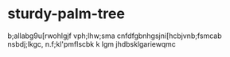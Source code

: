 # sturdy-palm-tree
b;allabg9u[rwohlgjf vph;lhw;sma cnfdfgbnhgsjni[hcbjvnb;fsmcab nsbdj;lkgc, n.f;kl'pmflscbk k lgm jhdbsklgariewqmc
